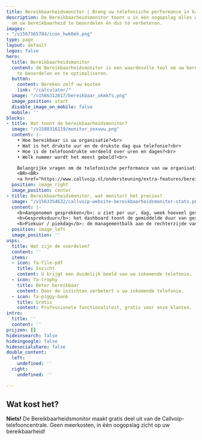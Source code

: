 ```yaml
---
title: Bereikbaarheidsmonitor | Breng uw telefonische performance in kaart.
description: De Bereikbaarheidsmonitor toont u in één oogopslag alles wat u wilt weten
  om uw bereikbaarheid te beoordelen én dus te verbeteren.
images:
- "/v1567165784/icon_hwk0eh.png"
type: page
layout: default
logos: false
hero:
  title: Bereikbaarheidsmonitor
  content: de Bereikbaarheidsmonitor is een waardevolle tool om uw bereikbaarheid
    te beoordelen en te optimaliseren.
  button:
    content: Bereken zelf uw kosten
    link: "/calculator/"
  image: "/v1566312817/bereikbaar_okmkfs.png"
  image_position: start
  disable_image_on_mobile: false
  mobile: ''
blocks:
- title: Wat toont de bereikbaarheidsmonitor?
  image: "/v1588316119/monitor_zexvwu.png"
  content: |-
    • Hoe bereikbaar is uw organisatie?<br>
    • Wat is het drukste uur en de drukste dag qua telefonie?<br>
    • Hoe is de telefoondrukte verdeeld over uren en dagen?<br>
    • Welk nummer wordt het meest gebeld?<br>

    Belangrijke vragen om de telefonische performance van uw organisatie in kaart te brengen.
    <BR><BR>
    <a href="https://www.callvoip.nl/ondersteuning/extra-features/bereikbaarheidsmonitor/" class="button">Hoe werkt het?</a>
  position: image_right
  image_position: center
- title: Bereikbaarheidsmonitor, wat monitort het precies?
  image: "/v1563354632/callvoip-website-bereikbaarheidsmonitor-stats.png"
  content: |-
    <b>Aangenomen gesprekken</b>: u ziet per uur, dag, week hoeveel gesprekken er totaal waren en welk deel daarvan is aangenomen. Dit wordt uitgedrukt in een aantal en een percentage. U kunt de beantwoorde gesprekken bekijken voor het totaal en elke individuele nummer.<br><br>
    <b>Gespreksduur</b>: het dashboard toont de gemiddelde duur van gesprekken in de gewenste periode (uur, dag, week) en toont bovendien de totale gespreksduur per uur, dag en week en berekent ook de gemiddelde gespreksduur. Waardevolle stuurinformatie voor het management!<br><br>
    <b>Piekuur / piekdag</b>: de managementbalk aan de rechterzijde van het dashboard toont u op welk uur van de dag cq. op welke dag van de week er de meeste telefoondrukte is. Een simpel feit, maar toch waardevol te weten en ook hoe dit zich ontwikkelt in uw activiteitenseizoenen.
  position: image_left
  image_position: ''
usps:
  title: Wat zijn de voordelen?
  content: ''
  items:
  - icon: fa-file-pdf
    title: Inzicht
    content: U krijgt een duidelijk beeld van uw inkomende telefonie.
  - icon: fa-trophy
    title: Beter bereikbaar
    content: Door de inzichten verbetert u uw inkomende telefonie.
  - icon: fa-piggy-bank
    title: Gratis
    content: Professionele functionaliteit, gratis voor onze klanten.
intro:
  title: ''
  content: ''
prijzen: []
hideinsearch: false
hideingoogle: false
hidesocialshare: false
double_content:
  left:
    undefined: ''
  right:
    undefined: ''

---
```

## Wat kost het?

**Niets!** De Bereikbaarheidsmonitor maakt gratis deel uit van de Callvoip-telefooncentrale. Geen meerkosten, in één oogopslag zicht op uw bereikbaarheid!